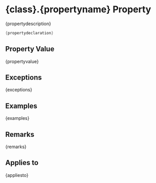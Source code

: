 # {class}.{propertyname} Property

{propertydescription}

```cs
{propertydeclaration}
```

## Property Value
{propertyvalue}
## Exceptions
{exceptions}
## Examples
{examples}
## Remarks
{remarks}
## Applies to
{appliesto}